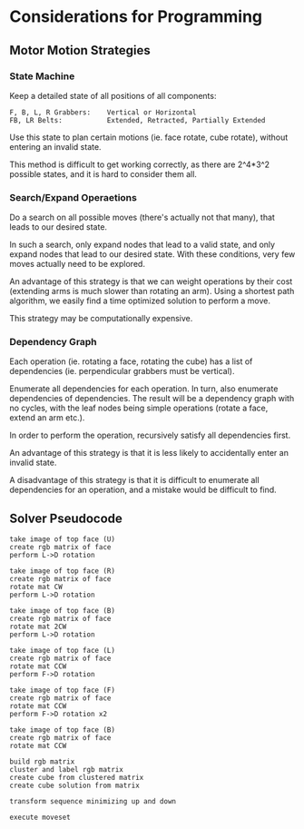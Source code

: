 # Considerations for Programming
## Motor Motion Strategies
### State Machine
Keep a detailed state of all positions of all components:

```
F, B, L, R Grabbers:    Vertical or Horizontal
FB, LR Belts:           Extended, Retracted, Partially Extended
```

Use this state to plan certain motions (ie. face rotate, cube rotate), without entering an invalid state.

This method is difficult to get working correctly, as there are 2^4*3^2 possible states, and it is hard to consider them all.

### Search/Expand Operaetions
Do a search on all possible moves (there's actually not that many), that leads to our desired state.

In such a search, only expand nodes that lead to a valid state, and only expand nodes that lead to our desired state. With these conditions, very few moves actually need to be explored.

An advantage of this strategy is that we can weight operations by their cost (extending arms is much slower than rotating an arm). 
Using a shortest path algorithm, we easily find a time optimized solution to perform a move.

This strategy may be computationally expensive.

### Dependency Graph
Each operation (ie. rotating a face, rotating the cube) has a list of dependencies (ie. perpendicular grabbers must be vertical).

Enumerate all dependencies for each operation. In turn, also enumerate dependencies of dependencies. The result will be a dependency graph with no cycles, with the leaf nodes being simple operations (rotate a face, extend an arm etc.).

In order to perform the operation, recursively satisfy all dependencies first.

An advantage of this strategy is that it is less likely to accidentally enter an invalid state.

A disadvantage of this strategy is that it is difficult to enumerate all dependencies for an operation, and a mistake would be difficult to find.

## Solver Pseudocode
```
take image of top face (U)
create rgb matrix of face
perform L->D rotation

take image of top face (R)
create rgb matrix of face
rotate mat CW
perform L->D rotation

take image of top face (B)
create rgb matrix of face
rotate mat 2CW
perform L->D rotation

take image of top face (L)
create rgb matrix of face
rotate mat CCW
perform F->D rotation

take image of top face (F)
create rgb matrix of face
rotate mat CCW
perform F->D rotation x2

take image of top face (B)
create rgb matrix of face
rotate mat CCW

build rgb matrix
cluster and label rgb matrix
create cube from clustered matrix
create cube solution from matrix

transform sequence minimizing up and down

execute moveset
```